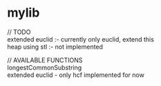 # mylib
// TODO  
extended euclid :- currently only euclid, extend this  
heap using stl :- not implemented  

// AVAILABLE FUNCTIONS  
longestCommonSubstring  
extended euclid - only hcf implemented for now  
